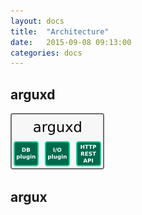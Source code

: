 ```yaml
---
layout: docs
title:  "Architecture"
date:   2015-09-08 09:13:00
categories: docs
---
```


## arguxd

<div>
    <img src="/images/arguxd_components.png"/>
</div>

## argux
